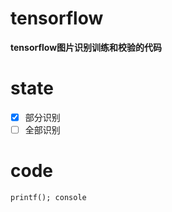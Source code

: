 # tensorflow
 **tensorflow图片识别训练和校验的代码**
# state
- [x] 部分识别
- [ ] 全部识别 
# code
`
printf();
console
`
